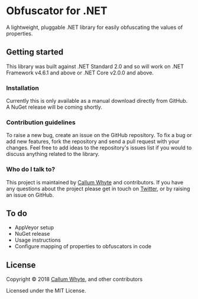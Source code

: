 # Obfuscator for .NET

A lightweight, pluggable .NET library for easily obfuscating the values of properties.

## Getting started

This library was built against .NET Standard 2.0 and so will work on .NET Framework v4.6.1 and above or .NET Core v2.0.0 and above.

### Installation

Currently this is only available as a manual download directly from GitHub. A NuGet release will be coming shortly.

### Contribution guidelines

To raise a new bug, create an issue on the GitHub repository. To fix a bug or add new features, fork the repository and send a pull request with your changes. Feel free to add ideas to the repository's issues list if you would to discuss anything related to the library.

### Who do I talk to?
This project is maintained by [Callum Whyte](https://callumwhyte.com/) and contributors. If you have any questions about the project please get in touch on [Twitter](https://twitter.com/callumbwhyte), or by raising an issue on GitHub.

## To do

* AppVeyor setup
* NuGet release
* Usage instructions
* Configure mapping of properties to obfuscators in code

## License

Copyright &copy; 2018 [Callum Whyte](https://callumwhyte.com/), and other contributors

Licensed under the MIT License.
